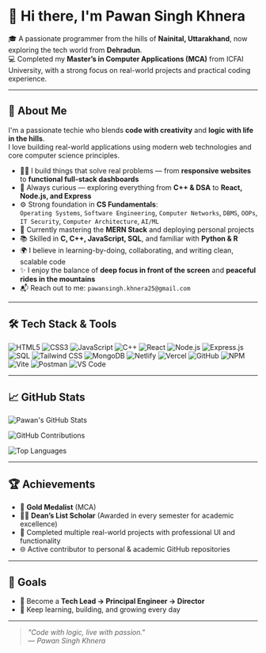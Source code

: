 # 👋 Hi there, I'm Pawan Singh Khnera

🎓 A passionate programmer from the hills of **Nainital, Uttarakhand**, now exploring the tech world from **Dehradun**.  
💻 Completed my **Master’s in Computer Applications (MCA)** from ICFAI University, with a strong focus on real-world projects and practical coding experience.

---

## 🚀 About Me

I'm a passionate techie who blends **code with creativity** and **logic with life in the hills**.  
I love building real-world applications using modern web technologies and core computer science principles.

- 👨‍💻 I build things that solve real problems — from **responsive websites** to **functional full-stack dashboards**
- 🧠 Always curious — exploring everything from **C++ & DSA** to **React, Node.js, and Express**
- ⚙️ Strong foundation in **CS Fundamentals**:  
  `Operating Systems`, `Software Engineering`, `Computer Networks`, `DBMS`, `OOPs`, `IT Security`, `Computer Architecture`, `AI/ML`
- 🌱 Currently mastering the **MERN Stack** and deploying personal projects
- 📚 Skilled in **C, C++, JavaScript, SQL**, and familiar with **Python & R**
- 🌍 I believe in learning-by-doing, collaborating, and writing clean, scalable code
- ✨ I enjoy the balance of **deep focus in front of the screen** and **peaceful rides in the mountains**
- 📬 Reach out to me: `pawansingh.khnera25@gmail.com`


---

## 🛠️ Tech Stack & Tools

![HTML5](https://img.shields.io/badge/-HTML5-E34F26?style=flat-square&logo=html5&logoColor=white)
![CSS3](https://img.shields.io/badge/-CSS3-1572B6?style=flat-square&logo=css3)
![JavaScript](https://img.shields.io/badge/-JavaScript-F7DF1E?style=flat-square&logo=javascript)
![C++](https://img.shields.io/badge/-C++-00599C?style=flat-square&logo=c%2b%2b&logoColor=white)
![React](https://img.shields.io/badge/-React-61DAFB?style=flat-square&logo=react)
![Node.js](https://img.shields.io/badge/-Node.js-339933?style=flat-square&logo=node.js)
![Express.js](https://img.shields.io/badge/-Express.js-000000?style=flat-square&logo=express&logoColor=white)
![SQL](https://img.shields.io/badge/-SQL-4479A1?style=flat-square&logo=mysql&logoColor=white)
![Tailwind CSS](https://img.shields.io/badge/-Tailwind-38B2AC?style=flat-square&logo=tailwind-css)
![MongoDB](https://img.shields.io/badge/-MongoDB-47A248?style=flat-square&logo=mongodb&logoColor=white)
![Netlify](https://img.shields.io/badge/-Netlify-00C7B7?style=flat-square&logo=netlify&logoColor=white)
![Vercel](https://img.shields.io/badge/-Vercel-000000?style=flat-square&logo=vercel&logoColor=white)
![GitHub](https://img.shields.io/badge/-GitHub-181717?style=flat-square&logo=github&logoColor=white)
![NPM](https://img.shields.io/badge/-NPM-CB3837?style=flat-square&logo=npm&logoColor=white)
![Vite](https://img.shields.io/badge/-Vite-646CFF?style=flat-square&logo=vite&logoColor=white)
![Postman](https://img.shields.io/badge/-Postman-FF6C37?style=flat-square&logo=postman&logoColor=white)
![VS Code](https://img.shields.io/badge/-VS%20Code-007ACC?style=flat-square&logo=visual-studio-code)


---


## 📈 GitHub Stats

![Pawan's GitHub Stats](https://github-readme-stats.vercel.app/api?username=PawanSinghKhnera02&show_icons=true&theme=tokyonight&count_private=true)

![GitHub Contributions](https://ghchart.rshah.org/PawanSinghKhnera02)

![Top Languages](https://github-readme-stats.vercel.app/api/top-langs/?username=PawanSinghKhnera02&layout=compact&theme=tokyonight)

---


## 🏆 Achievements

- 🏅 **Gold Medalist** (MCA)
- 🧑‍🎓 **Dean’s List Scholar** (Awarded in every semester for academic excellence)
- 📁 Completed multiple real-world projects with professional UI and functionality
- 🌐 Active contributor to personal & academic GitHub repositories

---

## 🧭 Goals

- 🔭 Become a **Tech Lead → Principal Engineer → Director**
- 🎯 Keep learning, building, and growing every day

---

> _"Code with logic, live with passion."_  
> — *Pawan Singh Khnera*

